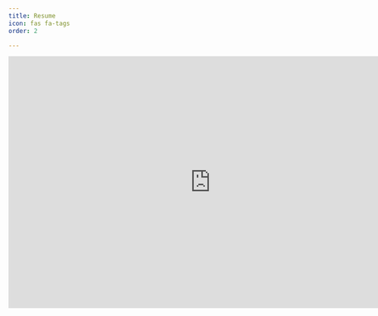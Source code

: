 ```yaml
---
title: Resume
icon: fas fa-tags
order: 2

---
```

<iframe src="https://docs.google.com/viewer?url=https://github.com/JeonSHyun/JeonSHyun.github.io/blob/main/assets/resume/Resume_240617.pdf?raw=True
&embedded=true" style="width:800px; height:500px;" frameborder="0"></iframe>
